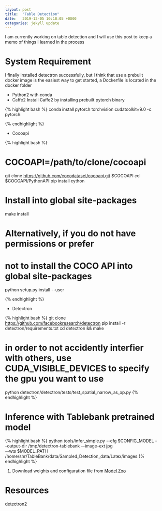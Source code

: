 ```yaml
---
layout: post
title:  "Table Detection"
date:   2019-12-05 10:10:05 +0800
categories: jekyll update
---
```

I am currently working on table detection and I will use this post to keep a memo of things I learned
in the process
# System Requirement
I finally installed detectron successfully, but I think that use a prebuilt docker image is the easiest way to get started, a Dockerfile is located in the docker folder
* Python2 with conda
* Caffe2
Install Caffe2 by installing prebuilt pytorch binary

{% highlight bash %}
conda install pytorch torchvision cudatoolkit=9.0 -c pytorch

{% endhighlight %}
* Cocoapi

{% highlight bash %}
# COCOAPI=/path/to/clone/cocoapi
git clone https://github.com/cocodataset/cocoapi.git $COCOAPI
cd $COCOAPI/PythonAPI
pip install cython
# Install into global site-packages
make install
# Alternatively, if you do not have permissions or prefer
# not to install the COCO API into global site-packages
python setup.py install --user

{% endhighlight %}
* Detectron

{% highlight bash %}
git clone https://github.com/facebookresearch/detectron
pip install -r detectron/requirements.txt
cd detectron && make
# in order to not accidently interfier with others, use CUDA_VISIBLE_DEVICES to specify the gpu you want to use
python detectron/detectron/tests/test_spatial_narrow_as_op.py
{% endhighlight %}

# Inference with Tablebank pretrained model
{% highlight bash %}
python tools/infer_simple.py --cfg $CONFIG_MODEL --output-dir /tmp/detectron-tablebank --image-ext jpg \
    --wts $MODEL_PATH /home/shr/TableBank/data/Sampled_Detection_data/Latex/images
{% endhighlight %}

1. Download weights and configuration file from [Model Zoo]
# Resources
[detectron2]



[detectron2]: https://gilberttanner.com/blog/detectron-2-object-detection-with-pytorch
[Model Zoo]: https://github.com/doc-analysis/TableBank/blob/master/MODEL_ZOO.md#table-detection
